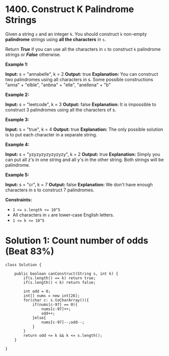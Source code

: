 # 1400. Construct K Palindrome Strings
Given a string  `s`  and an integer  `k`. You should construct  `k`  non-empty  **palindrome**  strings using  **all the characters**  in  `s`.

Return  _**True**_  if you can use all the characters in  `s`  to construct  `k`  palindrome strings or  _**False**_  otherwise.

**Example 1:**

**Input:** s = "annabelle", k = 2
**Output:** true
**Explanation:** You can construct two palindromes using all characters in s.
Some possible constructions "anna" + "elble", "anbna" + "elle", "anellena" + "b"

**Example 2:**

**Input:** s = "leetcode", k = 3
**Output:** false
**Explanation:** It is impossible to construct 3 palindromes using all the characters of s.

**Example 3:**

**Input:** s = "true", k = 4
**Output:** true
**Explanation:** The only possible solution is to put each character in a separate string.

**Example 4:**

**Input:** s = "yzyzyzyzyzyzyzy", k = 2
**Output:** true
**Explanation:** Simply you can put all z's in one string and all y's in the other string. Both strings will be palindrome.

**Example 5:**

**Input:** s = "cr", k = 7
**Output:** false
**Explanation:** We don't have enough characters in s to construct 7 palindromes.

**Constraints:**

-   `1 <= s.length <= 10^5`
-   All characters in  `s`  are lower-case English letters.
-   `1 <= k <= 10^5`
 
# Solution 1: Count number of odds (Beat 83%)
```
class Solution {
    
    public boolean canConstruct(String s, int k) {
        if(s.length() == k) return true;
        if(s.length() < k) return false;
        
        int odd = 0;
        int[] nums = new int[26];
        for(char c: s.toCharArray()){
            if(nums[c-97] == 0){
                nums[c-97]++;
                odd++;
            }else{
                nums[c-97]--;odd--;
            }
        }
        return odd <= k && k <= s.length();
    }
    
}
```
